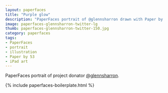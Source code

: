 ```yaml
---
layout: paperfaces
title: "Purple glow"
description: "PaperFaces portrait of @glennsharron drawn with Paper by 53 on an iPad."
image: paperfaces-glennsharron-twitter-lg
thumb: paperfaces-glennsharron-twitter-150.jpg
category: paperfaces
tags: 
- PaperFaces
- portrait
- illustration
- Paper by 53
- iPad art
---
```


PaperFaces portrait of project donator [@glennsharron](http://twitter.com/glennsharron).

{% include paperfaces-boilerplate.html %}